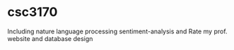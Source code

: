 # csc3170
Including nature language processing sentiment-analysis and Rate my prof. website and database design

